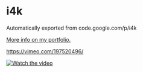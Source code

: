# i4k
Automatically exported from code.google.com/p/i4k

[More info on my portfolio.](https://www.kyle-crockett.com/portfolio/academic-projects/i4k/)

https://vimeo.com/197520496/

[![Watch the video](http://kyle-crockett.com/wp-content/uploads/2018/09/i4k-gui.png)](https://vimeo.com/197520496/)
